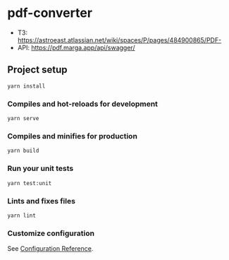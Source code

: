 # pdf-converter

- ТЗ: https://astroeast.atlassian.net/wiki/spaces/P/pages/484900865/PDF-
- API: https://pdf.marga.app/api/swagger/

## Project setup
```
yarn install
```

### Compiles and hot-reloads for development
```
yarn serve
```

### Compiles and minifies for production
```
yarn build
```

### Run your unit tests
```
yarn test:unit
```

### Lints and fixes files
```
yarn lint
```

### Customize configuration
See [Configuration Reference](https://cli.vuejs.org/config/).
